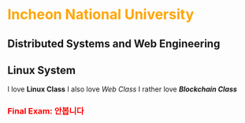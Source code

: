 # <font color="FFA500"> Incheon National University </font>
## Distributed Systems and Web Engineering
## Linux System
I love **Linux Class**
I also love _Web Class_
I rather love **_Blockchain Class_**
### <font color="red"> Final Exam: 안봅니다 </font>